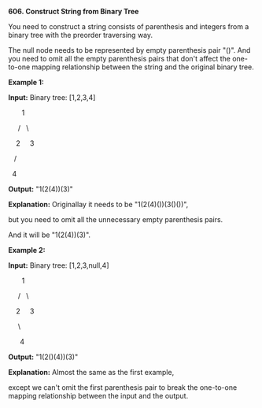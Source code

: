 **606. Construct String from Binary Tree**

You need to construct a string consists of parenthesis and integers from a binary tree with the preorder traversing way.

The null node needs to be represented by empty parenthesis pair "()". And you need to omit all the empty parenthesis pairs that don't affect the one-to-one mapping relationship between the string and the original binary tree.

**Example 1:**

**Input:** Binary tree: [1,2,3,4]

       1

     /   \

    2     3

   /    

  4     

**Output:** "1(2(4))(3)"

**Explanation:** Originallay it needs to be "1(2(4)())(3()())", 

but you need to omit all the unnecessary empty parenthesis pairs. 

And it will be "1(2(4))(3)".

**Example 2:**

**Input:** Binary tree: [1,2,3,null,4]

       1

     /   \

    2     3

     \  

      4 

**Output:** "1(2()(4))(3)"

**Explanation:** Almost the same as the first example, 

except we can't omit the first parenthesis pair to break the one-to-one mapping relationship between the input and the output.
